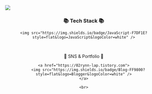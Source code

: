 <img src="https://capsule-render.vercel.app/api?type=waving&color=auto&height=200&section=header&text=HyeRin Github!&fontSize=90" />


<div align=center>
	<h3>📚 Tech Stack 📚</h3>
</div>
<div align="center">
	
	<img src="https://img.shields.io/badge/JavaScript-F7DF1E?style=flat&logo=JavaScript&logoColor=white" />
	
	
</div>
<br>

<div align=center>
	<p>🎨 SNS & Portfolio 🎨</p>
</div>
<div align=center>
	
	<a href="https://02rynn-lap.tistory.com">
		<img src="https://img.shields.io/badge/Blog-FF9800?style=flat&logo=Blogger&logoColor=white" />
	</a>
	
	<br>
</div>
<br>
